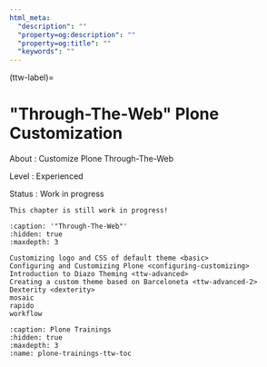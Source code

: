```yaml
---
html_meta:
  "description": ""
  "property=og:description": ""
  "property=og:title": ""
  "keywords": ""
---
```


(ttw-label)=

# "Through-The-Web" Plone Customization

About
: Customize Plone Through-The-Web

Level
: Experienced

Status
: Work in progress

```{warning}
This chapter is still work in progress!
```

```{toctree}
:caption: '"Through-The-Web"'
:hidden: true
:maxdepth: 3

Customizing logo and CSS of default theme <basic>
Configuring and Customizing Plone <configuring-customizing>
Introduction to Diazo Theming <ttw-advanced>
Creating a custom theme based on Barceloneta <ttw-advanced-2>
Dexterity <dexterity>
mosaic
rapido
workflow
```

```{toctree}
:caption: Plone Trainings
:hidden: true
:maxdepth: 3
:name: plone-trainings-ttw-toc
```
